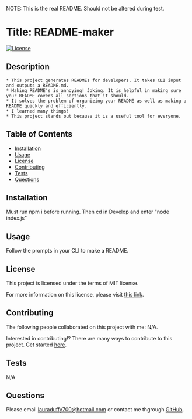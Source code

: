 NOTE: This is the real README. Should not be altered during test. 

  # Title: README-maker 

  [![License](https://img.shields.io/badge/License-MIT-yellow.svg)](https://opensource.org/licenses/MIT)
      
  ## Description 

    * This project generates READMEs for developers. It takes CLI input and outputs a README.md.
    * Making README's is annoying! Joking. It is helpful in making sure your README covers all sections that it should.
    * It solves the problem of organizing your README as well as making a README quickly and efficiently.
    * I learned many things!
    * This project stands out because it is a useful tool for everyone. 
    
  ## Table of Contents
  - [Installation](#installation)
  - [Usage](#usage)
  - [License](#license)
  - [Contributing](#contributing)
  - [Tests](#tests)
  - [Questions](#questions)

  ## Installation

  Must run npm i before running. Then cd in Develop and enter "node index.js"
    
  ## Usage

  Follow the prompts in your CLI to make a README.
    
  ## License

  This project is licensed under the terms of MIT license.

  For more information on this license, please visit [this link](https://opensource.org/licenses/MIT).
   
  ## Contributing 

  The following people collaborated on this project with me: N/A. 

  Interested in contributing!? There are many ways to contribute to this project. Get started [here](https://github.com/duffylaura/README-maker).

  ## Tests 

  N/A
    
  ## Questions

  Please email lauraduffy700@hotmail.com or contact me thgrough [GitHub](https://github.com/duffylaura/README-maker).